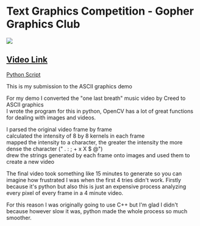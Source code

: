 # Text Graphics Competition - Gopher Graphics Club
<p align="left">
<img src="https://github.com/carlgombert/GopherGraphicsASCII/blob/main/res/demo.gif"/>
</p>

## [Video Link](https://drive.google.com/file/d/127z1eB-aLx5_5_c9sOFPqbFuybVReoYL/view?usp=sharing)<br />

[Python Script](https://github.com/carlgombert/GopherGraphicsASCII/blob/main/Main.py)<br />

This is my submission to the ASCII graphics demo

For my demo I converted the "one last breath" music video by Creed to ASCII graphics<br />
I wrote the program for this in python, OpenCV has a lot of great functions for 
dealing with images and videos.

I parsed the original video frame by frame<br />
calculated the intensity of 8 by 8 kernels in each frame<br />
mapped the intensity to a character, the greater the intensity the more dense the character (" . : ; + x X $ @")<br />
drew the strings generated by each frame onto images and used them to create a new video<br />

The final video took something like 15 minutes to generate so you can imagine how frustrated I was when the first 4 tries didn't work. 
Firstly because it's python but also this is just an expensive process analyzing every pixel of every frame in a 4 minute video.

For this reason I was originally going to use C++ but I'm glad I didn't because however slow it was, python made the 
whole process so much smoother.
